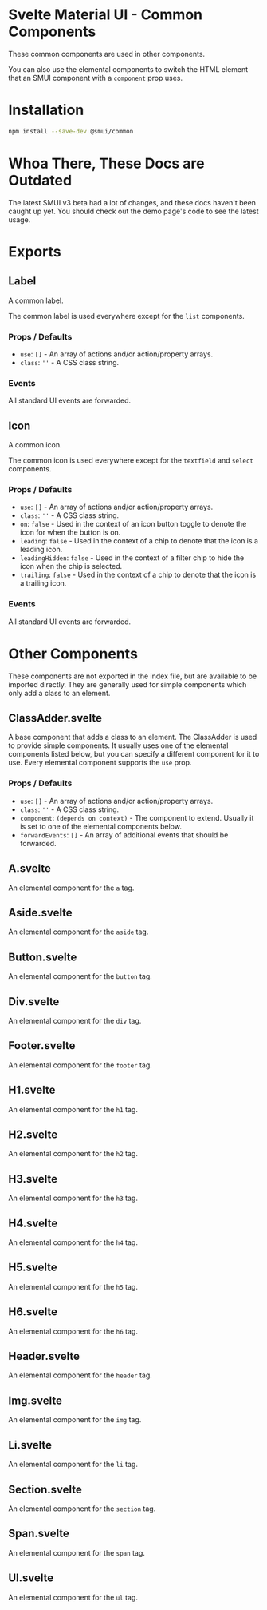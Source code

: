 # Svelte Material UI - Common Components

These common components are used in other components.

You can also use the elemental components to switch the HTML element that an SMUI component with a `component` prop uses.

# Installation

```sh
npm install --save-dev @smui/common
```

# Whoa There, These Docs are Outdated

The latest SMUI v3 beta had a lot of changes, and these docs haven't been caught up yet. You should check out the demo page's code to see the latest usage.

# Exports

## Label

A common label.

The common label is used everywhere except for the `list` components.

### Props / Defaults

- `use`: `[]` - An array of actions and/or action/property arrays.
- `class`: `''` - A CSS class string.

### Events

All standard UI events are forwarded.

## Icon

A common icon.

The common icon is used everywhere except for the `textfield` and `select` components.

### Props / Defaults

- `use`: `[]` - An array of actions and/or action/property arrays.
- `class`: `''` - A CSS class string.
- `on`: `false` - Used in the context of an icon button toggle to denote the icon for when the button is on.
- `leading`: `false` - Used in the context of a chip to denote that the icon is a leading icon.
- `leadingHidden`: `false` - Used in the context of a filter chip to hide the icon when the chip is selected.
- `trailing`: `false` - Used in the context of a chip to denote that the icon is a trailing icon.

### Events

All standard UI events are forwarded.

# Other Components

These components are not exported in the index file, but are available to be imported directly. They are generally used for simple components which only add a class to an element.

## ClassAdder.svelte

A base component that adds a class to an element. The ClassAdder is used to provide simple components. It usually uses one of the elemental components listed below, but you can specify a different component for it to use. Every elemental component supports the `use` prop.

### Props / Defaults

- `use`: `[]` - An array of actions and/or action/property arrays.
- `class`: `''` - A CSS class string.
- `component`: `(depends on context)` - The component to extend. Usually it is set to one of the elemental components below.
- `forwardEvents`: `[]` - An array of additional events that should be forwarded.

## A.svelte

An elemental component for the `a` tag.

## Aside.svelte

An elemental component for the `aside` tag.

## Button.svelte

An elemental component for the `button` tag.

## Div.svelte

An elemental component for the `div` tag.

## Footer.svelte

An elemental component for the `footer` tag.

## H1.svelte

An elemental component for the `h1` tag.

## H2.svelte

An elemental component for the `h2` tag.

## H3.svelte

An elemental component for the `h3` tag.

## H4.svelte

An elemental component for the `h4` tag.

## H5.svelte

An elemental component for the `h5` tag.

## H6.svelte

An elemental component for the `h6` tag.

## Header.svelte

An elemental component for the `header` tag.

## Img.svelte

An elemental component for the `img` tag.

## Li.svelte

An elemental component for the `li` tag.

## Section.svelte

An elemental component for the `section` tag.

## Span.svelte

An elemental component for the `span` tag.

## Ul.svelte

An elemental component for the `ul` tag.
